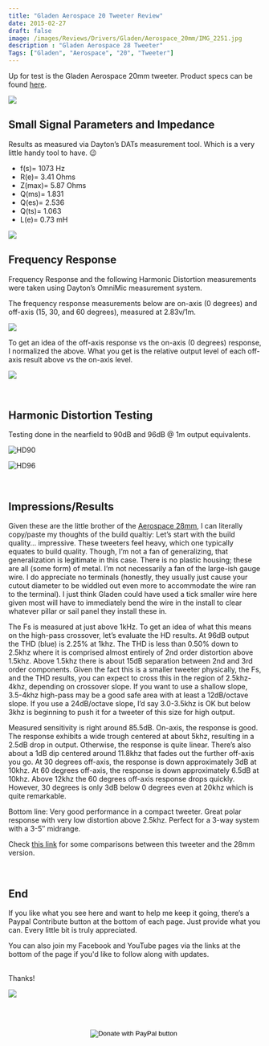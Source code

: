 ```yaml
---
title: "Gladen Aerospace 20 Tweeter Review"
date: 2015-02-27
draft: false
image: /images/Reviews/Drivers/Gladen/Aerospace_20mm/IMG_2251.jpg
description : "Gladen Aerospace 28 Tweeter"
Tags: ["Gladen", "Aerospace", "20", "Tweeter"]
---
```


Up for test is the Gladen Aerospace 20mm tweeter.  Product specs can be found [here](https://www.gladen.com/GladenCompoCoaxPDFs/SpecificationsAEROSPACE20.pdf).

![](/images/Reviews/Drivers/Gladen/Aerospace_20mm/IMG_2252.jpg)




## Small Signal Parameters and Impedance

Results as measured via Dayton’s DATs measurement tool.  Which is a very little handy tool to have.  😉

* f(s)= 1073 Hz
* R(e)= 3.41 Ohms
* Z(max)= 5.87 Ohms
* Q(ms)= 1.831
* Q(es)= 2.536
* Q(ts)= 1.063
* L(e)= 0.73 mH

![](/images/Reviews/Drivers/Gladen/Aerospace_20mm/gladen-20-imepdance.png)







## Frequency Response

Frequency Response and the following Harmonic Distortion measurements were taken using Dayton’s OmniMic measurement system.

The frequency response measurements below are on-axis (0 degrees) and off-axis (15, 30, and 60 degrees), measured at 2.83v/1m.

![](/images/Reviews/Drivers/Gladen/Aerospace_20mm/gladen-fr.png)

To get an idea of the off-axis response vs the on-axis (0 degrees) response, I normalized the above.  What you get is the relative output level of each off-axis result above vs the on-axis level.

![](/images/Reviews/Drivers/Gladen/Aerospace_20mm/gladen-20-normalized.png)

<br>

## Harmonic Distortion Testing

Testing done in the nearfield to 90dB and 96dB @ 1m output equivalents.

![HD90](/images/Reviews/Drivers/Gladen/Aerospace_20mm/gladen-20-aerospace-HD90.png)


![HD96](/images/Reviews/Drivers/Gladen/Aerospace_20mm/gladen-20-aerospace-HD96.png)

<br>

## Impressions/Results

Given these are the little brother of the [Aerospace 28mm](https://www.erinsaudiocorner.com/driveunits/gladen-aerospace-28-tweeter/), I can literally copy/paste my thoughts of the build qualtiy:  Let’s start with the build quality… impressive.  These tweeters feel heavy, which one typically equates to build quality.  Though, I’m not a fan of generalizing, that generalization is legitimate in this case.  There is no plastic housing; these are all (some form) of metal.  I’m not necessarily a fan of the large-ish gauge wire.  I do appreciate no terminals (honestly, they usually just cause your cutout diameter to be widdled out even more to accommodate the wire ran to the terminal).  I just think Gladen could have used a tick smaller wire here given most will have to immediately bend the wire in the install to clear whatever pillar or sail panel they install these in.

The Fs is measured at just above 1kHz.  To get an idea of what this means on the high-pass crossover, let’s evaluate the HD results.  At 96dB output the THD (blue) is 2.25% at 1khz.  The THD is less than 0.50% down to 2.5khz where it is comprised almost entirely of 2nd order distortion above 1.5khz.   Above 1.5khz there is about 15dB separation between 2nd and 3rd order components.  Given the fact this is a smaller tweeter physically, the Fs, and the THD results, you can expect to cross this in the region of 2.5khz-4khz, depending on crossover slope.  If you want to use a shallow slope, 3.5-4khz high-pass may be a good safe area with at least a 12dB/octave slope.  If you use a 24dB/octave slope, I’d say 3.0-3.5khz is OK but below 3khz is beginning to push it for a tweeter of this size for high output.

Measured sensitivity is right around 85.5dB.  On-axis, the response is good.  The response exhibits a wide trough centered at about 5khz, resulting in a 2.5dB drop in output.  Otherwise, the response is quite linear.  There’s also about a 1dB dip centered around 11.8khz that fades out the further off-axis you go.  At 30 degrees off-axis, the response is down approximately 3dB at 10khz.  At 60 degrees off-axis, the response is down approximately 6.5dB at 10khz.  Above 12khz the 60 degrees off-axis response drops quickly.  However, 30 degrees is only 3dB below 0 degrees even at 20khz which is quite remarkable.

Bottom line: Very good performance in a compact tweeter.  Great polar response with very low distortion above 2.5khz.  Perfect for a 3-way system with a 3-5″ midrange.

Check [this link](https://www.erinsaudiocorner.com/driveunits/gladen-aerospace-28-tweeter/) for some comparisons between this tweeter and the 28mm version.


<br>

## End

If you like what you see here and want to help me keep it going, there’s a Paypal Contribute button at the bottom of each page.  Just provide what you can.  Every little bit is truly appreciated.

You can also join my Facebook and YouTube pages via the links at the bottom of the page if you'd like to follow along with updates.

<br>Thanks!</b>

![](https://media0.giphy.com/media/QvXe5wq8w94A0/giphy.gif)


<br></br>
<center>
  <form action="https://www.paypal.com/cgi-bin/webscr" method="post" target="_top">
  <input type="hidden" name="cmd" value="_s-xclick" />
  <input type="hidden" name="hosted_button_id" value="52ANEATKE6JHQ" />
  <input type="image" src="https://www.dcrc.co/wp-content/uploads/2016/06/PayPal-Donate-Button-PNG-HD-300x103.png" border="0" name="submit" title="PayPal - The safer, easier way to pay online!" alt="Donate with PayPal button" />
  <img alt="" border="0" src="https://www.paypal.com/en_US/i/scr/pixel.gif" width="1" height="1" />
  </form>
<br></br>
</center>
